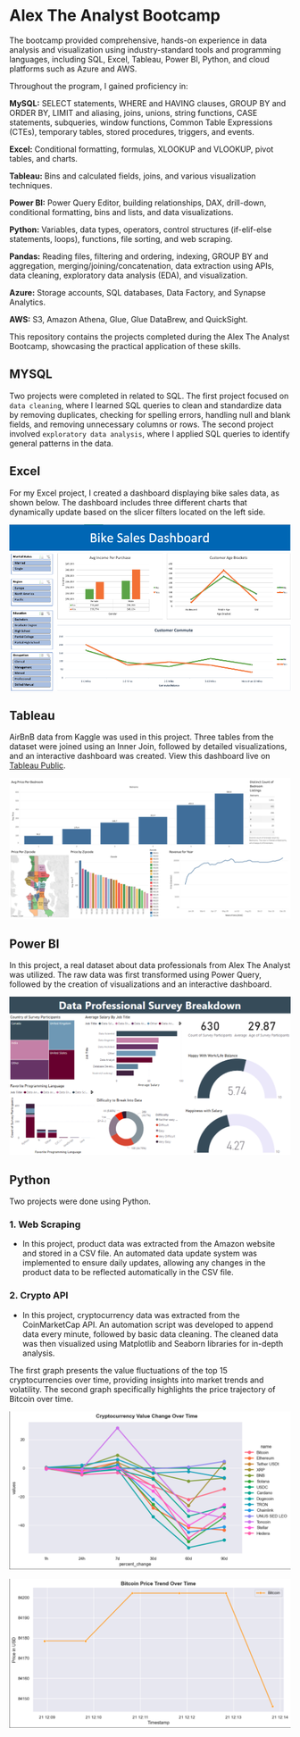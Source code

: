 # Alex The Analyst Bootcamp

The bootcamp provided comprehensive, hands-on experience in data analysis and visualization using industry-standard tools and programming languages, including SQL, Excel, Tableau, Power BI, Python, and cloud platforms such as Azure and AWS.

Throughout the program, I gained proficiency in:

**MySQL:** SELECT statements, WHERE and HAVING clauses, GROUP BY and ORDER BY, LIMIT and aliasing, joins, unions, string functions, CASE statements, subqueries, window functions, Common Table Expressions (CTEs), temporary tables, stored procedures, triggers, and events.

**Excel:** Conditional formatting, formulas, XLOOKUP and VLOOKUP, pivot tables, and charts.

**Tableau:** Bins and calculated fields, joins, and various visualization techniques.

**Power BI:** Power Query Editor, building relationships, DAX, drill-down, conditional formatting, bins and lists, and data visualizations.

**Python:** Variables, data types, operators, control structures (if-elif-else statements, loops), functions, file sorting, and web scraping.

**Pandas:** Reading files, filtering and ordering, indexing, GROUP BY and aggregation, merging/joining/concatenation, data extraction using APIs, data cleaning, exploratory data analysis (EDA), and visualization.

**Azure:** Storage accounts, SQL databases, Data Factory, and Synapse Analytics.

**AWS:** S3, Amazon Athena, Glue, Glue DataBrew, and QuickSight.   

This repository contains the projects completed during the Alex The Analyst Bootcamp, showcasing the practical application of these skills.

## MYSQL
Two projects were completed in related to SQL. The first project focused on `data cleaning`, where I learned SQL queries to clean and standardize data by removing duplicates, checking for spelling errors, handling null and blank fields, and removing unnecessary columns or rows. The second project involved `exploratory data analysis`, where I applied SQL queries to identify general patterns in the data.

## Excel
For my Excel project, I created a dashboard displaying bike sales data, as shown below. The dashboard includes three different charts that dynamically update based on the slicer filters located on the left side.

![Excel dashboard](<Assets/bike_sales_dashboard.png>)


## Tableau
AirBnB data from Kaggle was used in this project. Three tables from the dataset were joined using an Inner Join, followed by detailed visualizations, and an interactive dashboard was created. View this dashboard live on [Tableau Public](https://public.tableau.com/app/profile/shree.ram.bhusal/viz/AirBnBFullProject_17412840279140/Dashboard1).

![Tableau dashboard](<Assets/tableau_airbnb.png>)

## Power BI
In this project, a real dataset about data professionals from Alex The Analyst was utilized. The raw data was first transformed using Power Query, followed by the creation of visualizations and an interactive dashboard.

![Tableau dashboard](<Assets/powerbi_dataprofessionals.PNG>)

## Python
Two projects were done using Python.

### 1. Web Scraping
- In this project, product data was extracted from the Amazon website and stored in a CSV file. An automated data update system was implemented to ensure daily updates, allowing any changes in the product data to be reflected automatically in the CSV file.

### 2. Crypto API
- In this project, cryptocurrency data was extracted from the CoinMarketCap API. An automation script was developed to append data every minute, followed by basic data cleaning. The cleaned data was then visualized using Matplotlib and Seaborn libraries for in-depth analysis.

The first graph presents the value fluctuations of the top 15 cryptocurrencies over time, providing insights into market trends and volatility. The second graph specifically highlights the price trajectory of Bitcoin over time.

![Cryptocurrency values over time](<Assets/python_crypto_api.png>)

![Bitcoin price over time](<Assets/bitcoin_graph.png>)
